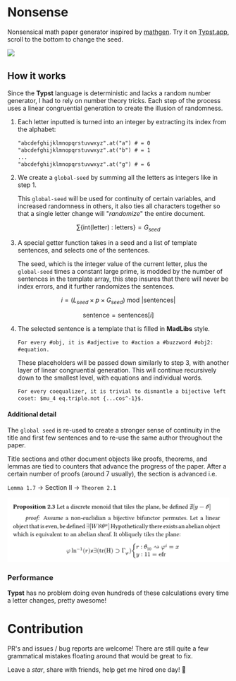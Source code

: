# Nonsense
Nonsensical math paper generator inspired by
[mathgen](https://thatsmathematics.com/mathgen/). Try it on
[Typst.app](https://typst.app/project/w9w2Hdb3XwhyAaAQuiJY4W), scroll to the
bottom to change the seed.

![](generation.gif)

## How it works
Since the **Typst** language is deterministic and lacks a random number generator, I had to rely on number theory tricks. Each step of the process uses a linear congruential generation to create the illusion of randomness.  

1. Each letter inputted is turned into an integer by extracting its index from the alphabet: 
    ```typ 
    "abcdefghijklmnopqrstuvwxyz".at("a") # = 0
    "abcdefghijklmnopqrstuvwxyz".at("b") # = 1
    ...
    "abcdefghijklmnopqrstuvwxyz".at("g") # = 6
    ```

2. We create a `global-seed` by summing all the letters as integers like in step 1.

    This `global-seed` will be used for continuity of certain variables, and increased randomness in others, it also ties all characters together so that a single letter change will "_randomize_" the entire document.

$$\sum \{\text{int(letter) : letters}\} = G_{seed}$$

3. A special getter function takes in a seed and a list of template sentences, and selects one of the sentences. 

    The seed, which is the integer value of the current letter, plus the `global-seed` times a constant large prime, is modded by the number of sentences in the template array, this step insures that there will never be index errors, and it further randomizes the sentences.  

$$i = (L_{seed} \times p \times G_{seed} ) \ \mathrm{mod}\  |\text{sentences}|$$ 

$$\text{sentence} = \text{sentences}[i]$$

4. The selected sentence is a template that is filled in **MadLibs** style. 

    ```typ
    For every #obj, it is #adjective to #action a #buzzword #obj2: #equation.
    ```

    These placeholders will be passed down similarly to step 3, with another layer of linear congruential generation. This will continue recursively down to the smallest level, with equations and individual words.

    ```typ
    For every coequalizer, it is trivial to dismantle a bijective left
    coset: $mu_4 eq.triple.not {...cos^-1}$.
    ```

#### Additional detail
The `global seed` is re-used to create a stronger sense of continuity in the title and first few sentences and to re-use the same author throughout the paper. 

Title sections and other document objects like proofs, theorems, and lemmas are tied to counters that advance the progress of the paper. After a certain number of proofs (around 7 usually), the section is advanced i.e.

`Lemma 1.7` → Section II → `Theorem 2.1` 

![](thumbnail.png)

### Performance
**Typst** has no problem doing even hundreds of these calculations every time a letter changes, pretty awesome!

# Contribution

PR's and issues / bug reports are welcome!  There are still quite a few grammatical mistakes floating around that would be great to fix. 

Leave a *star*, share with friends, help get me hired one day! 🙏
